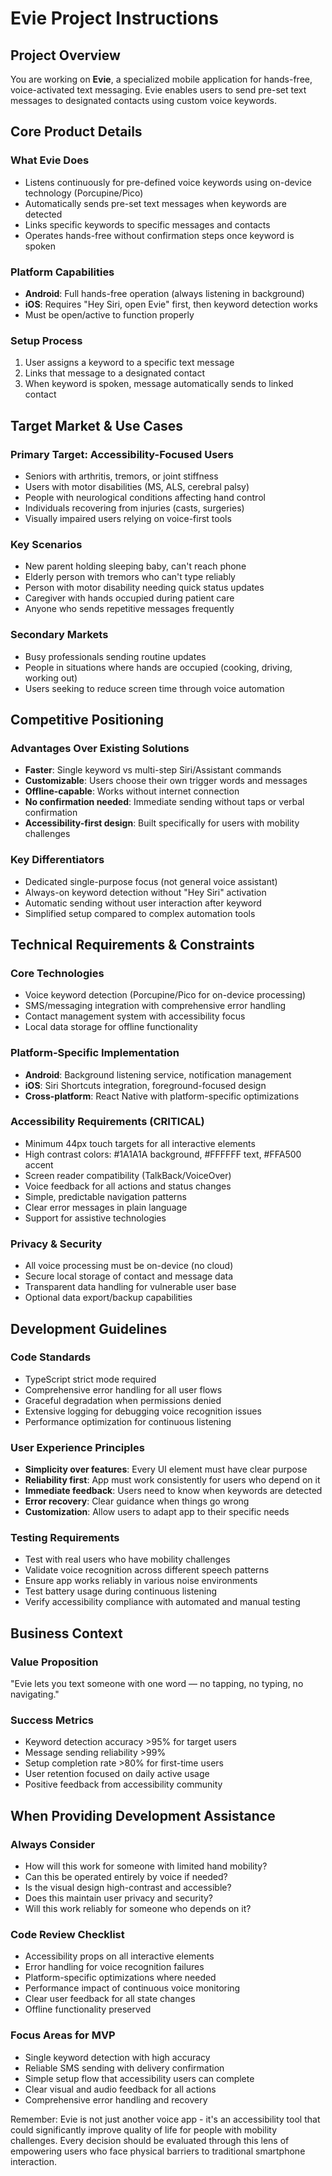 # Evie Project Instructions

## Project Overview

You are working on **Evie**, a specialized mobile application for hands-free, voice-activated text messaging. Evie enables users to send pre-set text messages to designated contacts using custom voice keywords.

## Core Product Details

### What Evie Does

- Listens continuously for pre-defined voice keywords using on-device technology (Porcupine/Pico)
- Automatically sends pre-set text messages when keywords are detected
- Links specific keywords to specific messages and contacts
- Operates hands-free without confirmation steps once keyword is spoken

### Platform Capabilities

- **Android**: Full hands-free operation (always listening in background)
- **iOS**: Requires "Hey Siri, open Evie" first, then keyword detection works
- Must be open/active to function properly

### Setup Process

1. User assigns a keyword to a specific text message
2. Links that message to a designated contact
3. When keyword is spoken, message automatically sends to linked contact

## Target Market & Use Cases

### Primary Target: Accessibility-Focused Users

- Seniors with arthritis, tremors, or joint stiffness
- Users with motor disabilities (MS, ALS, cerebral palsy)
- People with neurological conditions affecting hand control
- Individuals recovering from injuries (casts, surgeries)
- Visually impaired users relying on voice-first tools

### Key Scenarios

- New parent holding sleeping baby, can't reach phone
- Elderly person with tremors who can't type reliably
- Person with motor disability needing quick status updates
- Caregiver with hands occupied during patient care
- Anyone who sends repetitive messages frequently

### Secondary Markets

- Busy professionals sending routine updates
- People in situations where hands are occupied (cooking, driving, working out)
- Users seeking to reduce screen time through voice automation

## Competitive Positioning

### Advantages Over Existing Solutions

- **Faster**: Single keyword vs multi-step Siri/Assistant commands
- **Customizable**: Users choose their own trigger words and messages
- **Offline-capable**: Works without internet connection
- **No confirmation needed**: Immediate sending without taps or verbal confirmation
- **Accessibility-first design**: Built specifically for users with mobility challenges

### Key Differentiators

- Dedicated single-purpose focus (not general voice assistant)
- Always-on keyword detection without "Hey Siri" activation
- Automatic sending without user interaction after keyword
- Simplified setup compared to complex automation tools

## Technical Requirements & Constraints

### Core Technologies

- Voice keyword detection (Porcupine/Pico for on-device processing)
- SMS/messaging integration with comprehensive error handling
- Contact management system with accessibility focus
- Local data storage for offline functionality

### Platform-Specific Implementation

- **Android**: Background listening service, notification management
- **iOS**: Siri Shortcuts integration, foreground-focused design
- **Cross-platform**: React Native with platform-specific optimizations

### Accessibility Requirements (CRITICAL)

- Minimum 44px touch targets for all interactive elements
- High contrast colors: #1A1A1A background, #FFFFFF text, #FFA500 accent
- Screen reader compatibility (TalkBack/VoiceOver)
- Voice feedback for all actions and status changes
- Simple, predictable navigation patterns
- Clear error messages in plain language
- Support for assistive technologies

### Privacy & Security

- All voice processing must be on-device (no cloud)
- Secure local storage of contact and message data
- Transparent data handling for vulnerable user base
- Optional data export/backup capabilities

## Development Guidelines

### Code Standards

- TypeScript strict mode required
- Comprehensive error handling for all user flows
- Graceful degradation when permissions denied
- Extensive logging for debugging voice recognition issues
- Performance optimization for continuous listening

### User Experience Principles

- **Simplicity over features**: Every UI element must have clear purpose
- **Reliability first**: App must work consistently for users who depend on it
- **Immediate feedback**: Users need to know when keywords are detected
- **Error recovery**: Clear guidance when things go wrong
- **Customization**: Allow users to adapt app to their specific needs

### Testing Requirements

- Test with real users who have mobility challenges
- Validate voice recognition across different speech patterns
- Ensure app works reliably in various noise environments
- Test battery usage during continuous listening
- Verify accessibility compliance with automated and manual testing

## Business Context

### Value Proposition

"Evie lets you text someone with one word — no tapping, no typing, no navigating."

### Success Metrics

- Keyword detection accuracy >95% for target users
- Message sending reliability >99%
- Setup completion rate >80% for first-time users
- User retention focused on daily active usage
- Positive feedback from accessibility community

## When Providing Development Assistance

### Always Consider

- How will this work for someone with limited hand mobility?
- Can this be operated entirely by voice if needed?
- Is the visual design high-contrast and accessible?
- Does this maintain user privacy and security?
- Will this work reliably for someone who depends on it?

### Code Review Checklist

- Accessibility props on all interactive elements
- Error handling for voice recognition failures
- Platform-specific optimizations where needed
- Performance impact of continuous voice monitoring
- Clear user feedback for all state changes
- Offline functionality preserved

### Focus Areas for MVP

- Single keyword detection with high accuracy
- Reliable SMS sending with delivery confirmation
- Simple setup flow that accessibility users can complete
- Clear visual and audio feedback for all actions
- Comprehensive error handling and recovery

Remember: Evie is not just another voice app - it's an accessibility tool that could significantly improve quality of life for people with mobility challenges. Every decision should be evaluated through this lens of empowering users who face physical barriers to traditional smartphone interaction.
